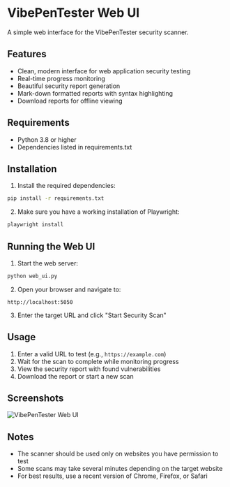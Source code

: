 # VibePenTester Web UI

A simple web interface for the VibePenTester security scanner.

## Features

- Clean, modern interface for web application security testing
- Real-time progress monitoring
- Beautiful security report generation
- Mark-down formatted reports with syntax highlighting
- Download reports for offline viewing

## Requirements

- Python 3.8 or higher
- Dependencies listed in requirements.txt

## Installation

1. Install the required dependencies:

```bash
pip install -r requirements.txt
```

2. Make sure you have a working installation of Playwright:

```bash
playwright install
```

## Running the Web UI

1. Start the web server:

```bash
python web_ui.py
```

2. Open your browser and navigate to:

```
http://localhost:5050
```

3. Enter the target URL and click "Start Security Scan"

## Usage

1. Enter a valid URL to test (e.g., `https://example.com`)
2. Wait for the scan to complete while monitoring progress
3. View the security report with found vulnerabilities
4. Download the report or start a new scan

## Screenshots

![VibePenTester Web UI](docs/webui-screenshot.png)

## Notes

- The scanner should be used only on websites you have permission to test
- Some scans may take several minutes depending on the target website
- For best results, use a recent version of Chrome, Firefox, or Safari